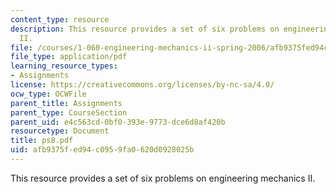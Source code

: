 ```yaml
---
content_type: resource
description: This resource provides a set of six problems on engineering mechanics
  II.
file: /courses/1-060-engineering-mechanics-ii-spring-2006/afb9375fed94c0959fa0620d0928025b_ps8.pdf
file_type: application/pdf
learning_resource_types:
- Assignments
license: https://creativecommons.org/licenses/by-nc-sa/4.0/
ocw_type: OCWFile
parent_title: Assignments
parent_type: CourseSection
parent_uid: e4c563cd-0bf0-393e-9773-dce6d8af420b
resourcetype: Document
title: ps8.pdf
uid: afb9375f-ed94-c095-9fa0-620d0928025b
---
```

This resource provides a set of six problems on engineering mechanics II.